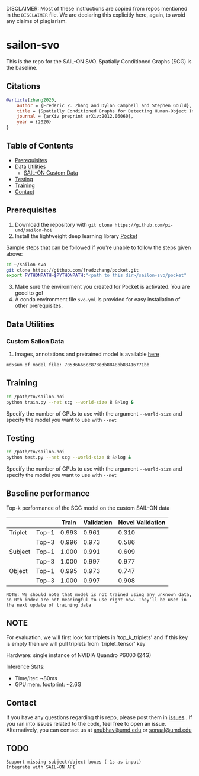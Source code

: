 DISCLAIMER: Most of these instructions are copied from repos mentioned in the `DISCLAIMER` file. We are declaring this
explicitly here, again, to avoid any claims of plagiarism.

# sailon-svo

This is the repo for the SAIL-ON SVO. Spatially Conditioned Graphs (SCG) is the baseline. 

## Citations

```bibtex
@article{zhang2020,
	author = {Frederic Z. Zhang and Dylan Campbell and Stephen Gould},
	title = {Spatially Conditioned Graphs for Detecting Human-Object Interactions},
	journal = {arXiv preprint arXiv:2012.06060},
	year = {2020}
}
```

## Table of Contents

- [Prerequisites](#prerequisites)
- [Data Utilities](#data-utilities)
    * [SAIL-ON Custom Data](#custom-sailon-data)
- [Testing](#testing)
- [Training](#training)
- [Contact](#contact)

## Prerequisites

1. Download the repository with `git clone https://github.com/pi-umd/sailon-hoi`
2. Install the lightweight deep learning library [Pocket](https://github.com/fredzzhang/pocket)

Sample steps that can be followed if you're unable to follow the steps given above:
```bash
cd ~/sailon-svo
git clone https://github.com/fredzzhang/pocket.git
export PYTHONPATH=$PYTHONPATH:"<path to this dir>/sailon-svo/pocket"
```
3. Make sure the environment you created for Pocket is activated. You are good to go!
4. A conda environment file `svo.yml` is provided for easy installation of other prerequisites.

## Data Utilities

### Custom Sailon Data

1. Images, annotations and pretrained model is available [here](https://drive.google.com/drive/u/1/folders/18sp-dXGFyIfOH2K3ZZVfDLAna_rCEcn9)

```md5sum of model file: 70536666cc873e3b8848bb83416771bb```

## Training

```bash
cd /path/to/sailon-hoi
python train.py --net scg --world-size 8 &>log &
```

Specify the number of GPUs to use with the argument `--world-size` and specify the model you want to use with `--net`

## Testing

```bash
cd /path/to/sailon-hoi
python test.py --net scg --world-size 8 &>log &
```

Specify the number of GPUs to use with the argument `--world-size` and specify the model you want to use with `--net`

## Baseline performance

Top-k performance of the SCG model on the custom SAIL-ON data

|         |       | Train | Validation | Novel Validation |
|---------|-------|-------|------------|------------------|
| Triplet | Top-1 | 0.993 | 0.961      | 0.310            |
|         | Top-3 | 0.996 | 0.973      | 0.586            |
| Subject | Top-1 | 1.000 | 0.991      | 0.609            |
|         | Top-3 | 1.000 | 0.997      | 0.977            |
| Object  | Top-1 | 0.995 | 0.973      | 0.747            |
|         | Top-3 | 1.000 | 0.997      | 0.908            |

```
NOTE: We should note that model is not trained using any unknown data, so 0th index are not meaningful to use right now. They’ll be used in the next update of training data
```

## NOTE

For evaluation, we will first look for triplets in 'top_k_triplets' and if this key is empty then we will pull triplets from 'triplet_tensor' key

Hardware: single instance of NVIDIA Quandro P6000 (24G)

Inference Stats:
* Time/Iter: ~80ms
* GPU mem. footprint: ~2.6G


## Contact

If you have any questions regarding this repo, please post them in [issues](https://github.com/pi-umd/sailon-hoi/issues)
. If you ran into issues related to the code, feel free to open an issue. Alternatively, you can contact us at
anubhav@umd.edu or sonaal@umd.edu

## TODO
    Support missing subject/object boxes (-1s as input)
    Integrate with SAIL-ON API
